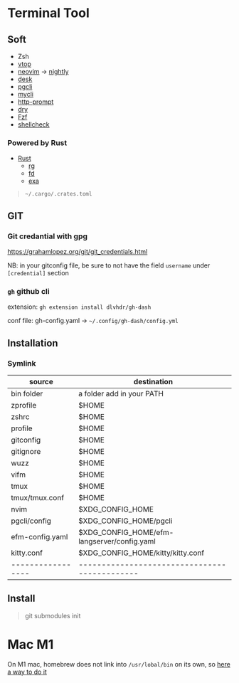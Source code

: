 # Terminal Tool

## Soft

- Zsh
- [vtop](https://github.com/MrRio/vtop)
- [neovim](https://neovim.io/) -> [nightly](https://github.com/neovim/neovim/releases)
- [desk](https://github.com/jamesob/desk)
- [pgcli](https://www.pgcli.com/)
- [mycli](https://www.mycli.net/)
- [http-prompt](https://github.com/eliangcs/http-prompt)
- [dry](https://moncho.github.io/dry/)
- [Fzf](https://github.com/junegunn/fzf)
- [shellcheck](https://github.com/koalaman/shellcheck)

### Powered by Rust

- [Rust](https://www.rust-lang.org/)
  - [rg](https://github.com/BurntSushi/ripgrep)
  - [fd](https://github.com/sharkdp/fd)
  - [exa](https://github.com/ogham/exa)

> `~/.cargo/.crates.toml`


## GIT
### Git credantial with gpg
https://grahamlopez.org/git/git_credentials.html

NB: in your gitconfig file, be sure to not have the field `username` under `[credential]` section

### `gh` github cli

extension: `gh extension install dlvhdr/gh-dash`

conf file: gh-config.yaml -> `~/.config/gh-dash/config.yml`

## Installation

### Symlink

| source          | destination                                 |
|-----------------|---------------------------------------------|
| bin folder      | a folder add in your PATH                   |
| zprofile        | $HOME                                       |
| zshrc           | $HOME                                       |
| profile         | $HOME                                       |
| gitconfig       | $HOME                                       |
| gitignore       | $HOME                                       |
| wuzz            | $HOME                                       |
| vifm            | $HOME                                       |
| tmux            | $HOME                                       |
| tmux/tmux.conf  | $HOME                                       |
| nvim            | $XDG_CONFIG_HOME                            |
| pgcli/config    | $XDG_CONFIG_HOME/pgcli                      |
| efm-config.yaml | $XDG_CONFIG_HOME/efm-langserver/config.yaml |
| kitty.conf      | $XDG_CONFIG_HOME/kitty/kitty.conf           |
|-----------------|---------------------------------------------|


## Install

> git submodules init


# Mac M1

On M1 mac, homebrew does not link into `/usr/lobal/bin` on its own, so [here a
way to do it](https://brettterpstra.com/2022/09/28/homebrew-and-slash-usr-slash-local-slash-bin-on-m1-macs/)
